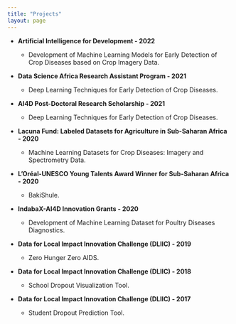 ```yaml
---
title: "Projects"
layout: page
---
```

* **Artificial Intelligence for Development - 2022**
   * Development of Machine Learning Models for Early Detection of Crop Diseases based on Crop Imagery Data.

* **Data Science Africa Research Assistant Program - 2021**
   * Deep Learning Techniques for Early Detection of Crop Diseases.
   
* **AI4D Post-Doctoral Research Scholarship - 2021**
   * Deep Learning Techniques for Early Detection of Crop Diseases.
   
* **Lacuna Fund: Labeled Datasets for Agriculture in Sub-Saharan Africa - 2020**
   * Machine Learning Datasets for Crop Diseases: Imagery and Spectrometry Data.

* **L’Oréal-UNESCO Young Talents Award Winner for Sub-Saharan Africa - 2020**
   * BakiShule.

* **IndabaX-AI4D Innovation Grants - 2020**
   * Development of Machine Learning Dataset for Poultry Diseases Diagnostics.

* **Data for Local Impact Innovation Challenge (DLIIC) - 2019**
   * Zero Hunger Zero AIDS.

* **Data for Local Impact Innovation Challenge (DLIIC) - 2018**
   * School Dropout Visualization Tool.

* **Data for Local Impact Innovation Challenge (DLIIC) - 2017**
   * Student Dropout Prediction Tool.
